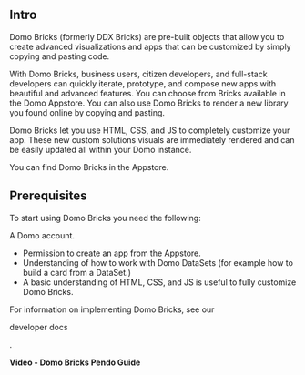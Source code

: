 

Intro
-------

Domo Bricks (formerly DDX Bricks) are pre-built objects that allow you to create advanced visualizations and apps that can be customized by simply copying and pasting code.


 With Domo Bricks, business users, citizen developers, and full-stack developers can quickly iterate, prototype, and compose new apps with beautiful and advanced features. You can choose from Bricks available in the Domo Appstore. You can also use Domo Bricks to render a new library you found online by copying and pasting.


 Domo Bricks let you use HTML, CSS, and JS to completely customize your app. These new custom solutions visuals are immediately rendered and can be easily updated all within your Domo instance.


 You can find Domo Bricks in the Appstore.

Prerequisites
---------------

To start using Domo Bricks you need the following:

 A Domo account.
* Permission to create an app from the Appstore.
* Understanding of how to work with Domo DataSets (for example how to build a card from a DataSet.)
* A basic understanding of HTML, CSS, and JS is useful to fully customize Domo Bricks.

For information on implementing Domo Bricks, see our

developer docs

.


**Video - Domo Bricks Pendo Guide**

